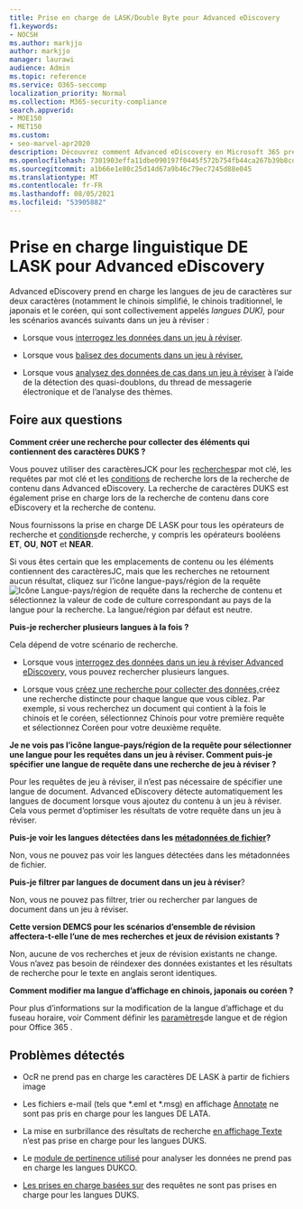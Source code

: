 ```yaml
---
title: Prise en charge de LASK/Double Byte pour Advanced eDiscovery
f1.keywords:
- NOCSH
ms.author: markjjo
author: markjjo
manager: laurawi
audience: Admin
ms.topic: reference
ms.service: O365-seccomp
localization_priority: Normal
ms.collection: M365-security-compliance
search.appverid:
- MOE150
- MET150
ms.custom:
- seo-marvel-apr2020
description: Découvrez comment Advanced eDiscovery en Microsoft 365 prend en charge les langues chinoise, japonaise et coréenne (JCK), qui utilisent un jeu de caractères sur deux sur deux caractères.
ms.openlocfilehash: 7301903effa11dbe090197f0445f572b754fb44ca267b39b8cdc18ed27459fb4
ms.sourcegitcommit: a1b66e1e80c25d14d67a9b46c79ec7245d88e045
ms.translationtype: MT
ms.contentlocale: fr-FR
ms.lasthandoff: 08/05/2021
ms.locfileid: "53905882"
---
```

# <a name="cjk-language-support-for-advanced-ediscovery"></a>Prise en charge linguistique DE LASK pour Advanced eDiscovery

Advanced eDiscovery prend en charge les langues de jeu de caractères sur deux caractères (notamment le chinois simplifié, le chinois traditionnel, le japonais et le coréen, qui sont collectivement appelés *langues DUK),* pour les scénarios avancés suivants dans un jeu à réviser :

- Lorsque vous [interrogez les données dans un jeu à réviser](review-set-search.md).

- Lorsque vous [balisez des documents dans un jeu à réviser.](tagging-documents.md)

- Lorsque vous [analysez des données de cas dans un jeu à réviser](analyzing-data-in-review-set.md) à l’aide de la détection des quasi-doublons, du thread de messagerie électronique et de l’analyse des thèmes.

## <a name="frequently-asked-questions"></a>Foire aux questions

**Comment créer une recherche pour collecter des éléments qui contiennent des caractères DUKS ?**

Vous pouvez utiliser des caractèresJCK pour les [recherches](building-search-queries.md#keyword-searches)par mot clé, les requêtes par mot clé et les [conditions](keyword-queries-and-search-conditions.md) de recherche lors de la recherche de contenu dans Advanced eDiscovery. La recherche de caractères DUKS est également prise en charge lors de la recherche de contenu dans core eDiscovery et la recherche de contenu.

Nous fournissons la [](keyword-queries-and-search-conditions.md#search-operators) prise en charge DE LASK pour tous les opérateurs de recherche et [conditions](keyword-queries-and-search-conditions.md#search-conditions)de recherche, y compris les opérateurs booléens **ET**, **OU**, **NOT** et **NEAR**.

Si vous êtes certain que les emplacements de contenu ou les éléments contiennent des caractèresJC, mais que les recherches ne retournent aucun résultat, cliquez sur l’icône langue-pays/région de la requête ![Icône Langue-pays/région de requête dans la recherche de contenu](../media/8d4b60c8-e1f1-40f9-88ae-ee2a7eca0886.png) et sélectionnez la valeur de code de culture correspondant au pays de la langue pour la recherche. La langue/région par défaut est neutre.

**Puis-je rechercher plusieurs langues à la fois ?**

Cela dépend de votre scénario de recherche.

- Lorsque vous [interrogez des données dans un jeu à réviser Advanced eDiscovery,](review-set-search.md) vous pouvez rechercher plusieurs langues.

- Lorsque vous [créez une recherche pour collecter des données,](create-search-to-collect-data.md)créez une recherche distincte pour chaque langue que vous ciblez. Par exemple, si vous recherchez un document qui contient à la fois le chinois et le coréen, sélectionnez Chinois pour votre première requête et sélectionnez Coréen pour votre deuxième requête.

**Je ne vois pas l’icône langue-pays/région de la requête pour sélectionner une langue pour les requêtes dans un jeu à réviser. Comment puis-je spécifier une langue de requête dans une recherche de jeu à réviser ?**

Pour les requêtes de jeu à réviser, il n’est pas nécessaire de spécifier une langue de document. Advanced eDiscovery détecte automatiquement les langues de document lorsque vous ajoutez du contenu à un jeu à réviser. Cela vous permet d’optimiser les résultats de votre requête dans un jeu à réviser.

**Puis-je voir les langues détectées dans les [métadonnées de fichier](view-documents-in-review-set.md#file-metadata)?**

Non, vous ne pouvez pas voir les langues détectées dans les métadonnées de fichier.

**Puis-je filtrer par langues de document dans un jeu à réviser**?

Non, vous ne pouvez pas filtrer, trier ou rechercher par langues de document dans un jeu à réviser.

**Cette version DEMCS pour les scénarios d’ensemble de révision affectera-t-elle l’une de mes recherches et jeux de révision existants ?**

Non, aucune de vos recherches et jeux de révision existants ne change. Vous n’avez pas besoin de réindexer des données existantes et les résultats de recherche pour le texte en anglais seront identiques.

**Comment modifier ma langue d’affichage en chinois, japonais ou coréen ?**

Pour plus d’informations sur la modification de la langue d’affichage et du fuseau horaire, voir Comment définir les [paramètres](/office365/troubleshoot/access-management/set-language-and-region)de langue et de région pour Office 365 .

## <a name="known-issues"></a>Problèmes détectés

- OcR ne prend pas en charge les caractères DE LASK à partir de fichiers image

- Les fichiers e-mail (tels que *.eml et *.msg) en affichage [Annotate](view-documents-in-review-set.md#annotate-view) ne sont pas pris en charge pour les langues DE LATA.

- La mise en surbrillance des résultats de recherche [en affichage Texte](view-documents-in-review-set.md#text-view) n’est pas prise en charge pour les langues DUKS.

- Le [module de pertinence utilisé](using-relevance.md) pour analyser les données ne prend pas en charge les langues DUKCO.

- [Les prises en charge basées sur](managing-holds.md#manage-non-custodial-holds) des requêtes ne sont pas prises en charge pour les langues DUKS.